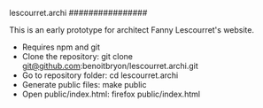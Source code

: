 lescourret.archi
################

This is an early prototype for architect Fanny Lescourret's website.

* Requires npm and git
* Clone the repository: git clone git@github.com:benoitbryon/lescourret.archi.git
* Go to repository folder: cd lescourret.archi
* Generate public files: make public
* Open public/index.html: firefox public/index.html
